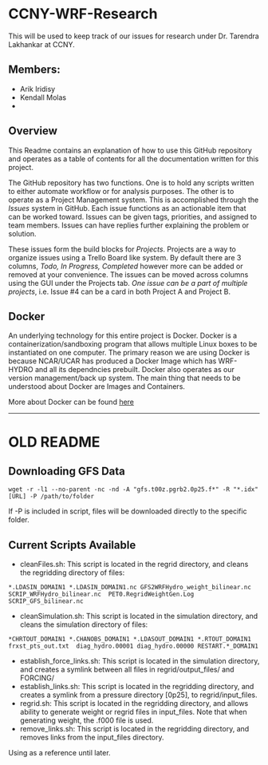 # CCNY-WRF-Research

This will be used to keep track of our issues for research under Dr. Tarendra Lakhankar at CCNY. 

## Members:

- Arik Iridisy 
- Kendall Molas
- 


## Overview
This Readme contains an explanation of how to use this GitHub repository and operates as a table of contents for all the documentation written for this project. 

The GitHub repository has two functions. One is to hold any scripts written to either automate workflow or for analysis purposes. The other is to operate as a Project Management system. This is accomplished through the _Issues_ system in GitHub. Each issue functions as an actionable item that can be worked toward. Issues can be given tags, priorities, and  assigned to team members. Issues can have replies further explaining the problem or solution. 

These issues form the build blocks for _Projects_. Projects are a way to organize issues using a Trello Board like system. By default there are 3 columns, _Todo, In Progress, Completed_ however more can be added or removed at your convenience. The issues can be moved across columns using the GUI under the Projects tab. _One issue can be a part of multiple projects_, i.e. Issue #4 can be a card in both Project A and Project B. 



## Docker 

An underlying technology for this entire project is Docker. Docker is a containerization/sandboxing program that allows multiple Linux boxes to be instantiated on one computer. The primary reason we are using Docker is because NCAR/UCAR has produced a Docker Image which has WRF-HYDRO and all its dependncies prebuilt. Docker also operates as our version management/back up system. The main thing that needs to be understood about Docker are Images and Containers. 



More about Docker can be found [here](https://docs.docker.com/get-started/)



----

# OLD README

## Downloading GFS Data

```
wget -r -l1 --no-parent -nc -nd -A "gfs.t00z.pgrb2.0p25.f*" -R "*.idx" [URL] -P /path/to/folder
```

If -P is included in script, files will be downloaded directly to the specific folder.

## Current Scripts Available

* cleanFiles.sh: This script is located in the regrid directory, and cleans the regridding directory of files: 
```
*.LDASIN_DOMAIN1 *.LDASIN_DOMAIN1.nc GFS2WRFHydro_weight_bilinear.nc  SCRIP_WRFHydro_bilinear.nc  PET0.RegridWeightGen.Log SCRIP_GFS_bilinear.nc 
```
* cleanSimulation.sh: This script is located in the simulation directory, and cleans the simulation directory of files:
```
*CHRTOUT_DOMAIN1 *.CHANOBS_DOMAIN1 *.LDASOUT_DOMAIN1 *.RTOUT_DOMAIN1 frxst_pts_out.txt  diag_hydro.00001 diag_hydro.00000 RESTART.*_DOMAIN1
```
* establish_force_links.sh: This script is located in the simulation directory, and creates a symlink between all files in  regrid/output_files/ and FORCING/
* establish_links.sh: This script is located in the regridding directory, and creates a symlink from a pressure directory [0p25], to regrid/input_files.
* regrid.sh: This script is located in the regridding directory, and allows ability to generate weight or regrid files in input_files. Note that when generating weight, the .f000 file is used.
* remove_links.sh: This script is located in the regridding directory, and removes links from the input_files directory.


Using as a reference until later.
